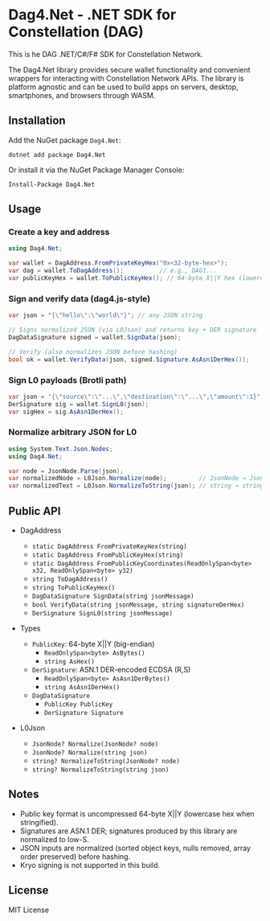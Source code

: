 # Dag4.Net - .NET SDK for Constellation (DAG)

This is he DAG .NET/C#/F# SDK for Constellation Network.

The Dag4.Net library provides secure wallet functionality and convenient wrappers for interacting with Constellation Network APIs. The library is platform agnostic and can be used to build apps on servers, desktop, smartphones, and browsers through WASM.


## Installation

Add the NuGet package `Dag4.Net`:

```
dotnet add package Dag4.Net
```

Or install it via the NuGet Package Manager Console:
```
Install-Package Dag4.Net
```

## Usage

### Create a key and address

```csharp
using Dag4.Net;

var wallet = DagAddress.FromPrivateKeyHex("0x<32-byte-hex>");
var dag = wallet.ToDagAddress();          // e.g., DAG1...
var publicKeyHex = wallet.ToPublicKeyHex(); // 64-byte X||Y hex (lowercase)
```

### Sign and verify data (dag4.js-style)
```csharp
var json = "{\"hello\":\"world\"}"; // any JSON string

// Signs normalized JSON (via L0Json) and returns key + DER signature
DagDataSignature signed = wallet.SignData(json);

// Verify (also normalizes JSON before hashing)
bool ok = wallet.VerifyData(json, signed.Signature.AsAsn1DerHex());
```

### Sign L0 payloads (Brotli path)
```csharp
var json = "{\"source\":\"...\",\"destination\":\"...\",\"amount\":1}";
DerSignature sig = wallet.SignL0(json);
var sigHex = sig.AsAsn1DerHex();
```

### Normalize arbitrary JSON for L0
```csharp
using System.Text.Json.Nodes;
using Dag4.Net;

var node = JsonNode.Parse(json);
var normalizedNode = L0Json.Normalize(node);         // JsonNode → JsonNode
var normalizedText = L0Json.NormalizeToString(json); // string → string
```

## Public API

- DagAddress
  - `static DagAddress FromPrivateKeyHex(string)`
  - `static DagAddress FromPublicKeyHex(string)`
  - `static DagAddress FromPublicKeyCoordinates(ReadOnlySpan<byte> x32, ReadOnlySpan<byte> y32)`
  - `string ToDagAddress()`
  - `string ToPublicKeyHex()`
  - `DagDataSignature SignData(string jsonMessage)`
  - `bool VerifyData(string jsonMessage, string signatureDerHex)`
  - `DerSignature SignL0(string jsonMessage)`

- Types
  - `PublicKey`: 64-byte X||Y (big-endian)
    - `ReadOnlySpan<byte> AsBytes()`
    - `string AsHex()`
  - `DerSignature`: ASN.1 DER-encoded ECDSA (R,S)
    - `ReadOnlySpan<byte> AsAsn1DerBytes()`
    - `string AsAsn1DerHex()`
  - `DagDataSignature`
    - `PublicKey PublicKey`
    - `DerSignature Signature`

- L0Json
  - `JsonNode? Normalize(JsonNode? node)`
  - `JsonNode? Normalize(string json)`
  - `string? NormalizeToString(JsonNode? node)`
  - `string? NormalizeToString(string json)`

## Notes

- Public key format is uncompressed 64-byte X||Y (lowercase hex when stringified).
- Signatures are ASN.1 DER; signatures produced by this library are normalized to low-S.
- JSON inputs are normalized (sorted object keys, nulls removed, array order preserved) before hashing.
- Kryo signing is not supported in this build.

## License

MIT License
